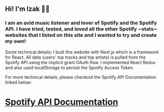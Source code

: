 <div className={styles.grid3}>
        <h2 className={styles.title}>Hi! I'm Izak &#128104;&#8205;&#128187;</h2>
        <h3 className={styles.topSongs2}>
          I am an avid music listener and lover of Spotify and the Spotify API.
          I have tried, tested, and loved all the other Spotify ~stats~ websites
          that I listed on this site and I wanted to try and create my own!
        </h3>
        <p className={styles.description2}>
          Some technical details: I built this website with Next.js which is a
          framework for React. All data (users' top tracks and top artists) is
          pulled from the Spotify API using the implicit grant OAuth flow. I
          implemented React Redux and also used localStorage to persist the
          Spotify Access Token.
        </p>
        <p className={styles.description2}>
          For more techincal details, please checkout the Spotify API Documentation linked below:
        </p>
        <div className={styles.main3}>
          <div className={`${styles.grid2} ${styles.select3}`}>
            <a href="https://developer.spotify.com/documentation/">
              <h1>Spotify API Documentation</h1>
            </a>
          </div>
        </div>
      </div>
